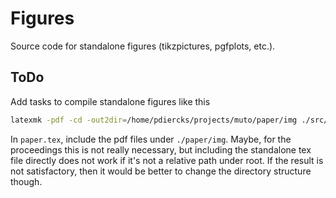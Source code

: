 # Figures
Source code for standalone figures (tikzpictures, pgfplots, etc.).

## ToDo
Add tasks to compile standalone figures like this
```sh
latexmk -pdf -cd -out2dir=/home/pdiercks/projects/muto/paper/img ./src/figures/*.tex
```

In `paper.tex`, include the pdf files under `./paper/img`.
Maybe, for the proceedings this is not really necessary, but including the standalone tex file directly does not work if it's not a relative path under root.
If the result is not satisfactory, then it would be better to change the directory structure though.
